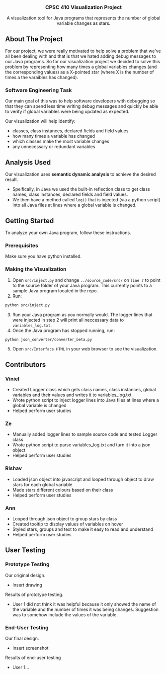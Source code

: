 <br />
<p align="center">
  <h3 align="center">CPSC 410 Visualization Project</h3>

  <p align="center">
    A visualization tool for Java programs that represents the number of global variable changes as stars.
</p>

<!-- ABOUT THE PROJECT -->
## About The Project
For our project, we were really motivated to help solve a problem that we've all been dealing with and that is that we hated adding debug messages to our Java programs. So for our visualization project we decided to solve this problem by representing how many times a global variables changes (and the corresponding values) as a X-pointed star (where X is the number of times a the varaibles has changed).

### Software Engineering Task
Our main goal of this was to help software developers with debugging so that they can spend less time writing debug messages and quickly be able to verify if global variables were being updated as expected.

Our visualization will help identify:
* classes, class instances, declared fields and field values
* how many times a variable has changed
* which classes make the most variable changes
* any unnecessary or redundant variables

## Analysis Used
Our visualization uses **semantic dynamic analysis** to achieve the desired result.
* Speifically, in Java we used the built-in reflection class to get class names, class instances, declared fields and field values.
* We then have a method called `log()` that is injected (via a python script) into all Java files at lines where a global variable is changed. 

<!-- GETTING STARTED -->
## Getting Started

To analyze your own Java program, follow these instructions.

### Prerequisites

Make sure you have python installed.

### Making the Visualization

1. Open `src/inject.py` and change `../source_code/src/` on `line 7` to point to the source folder of your Java program. This currently points to a sample Java program located in the repo.
2. Run:
```bash
python src/inject.py
```
3. Run your Java program as you normally would. The logger lines that were injected in step 2 will print all neccessary data to `variables_log.txt`.
4. Once the Java program has stopped running, run:
```bash
python json_converter/converter_beta.py
```
5. Open `src/Interface.HTML` in your web browser to see the visualization.

<!-- CONTRIBUTORS -->
## Contributors

### Viniel
* Created Logger class which gets class names, class instances, global variables and their values and writes it to variables_log.txt
* Wrote python script to inject logger lines into Java files at lines where a global variable is changed
* Helped perform user studies

### Ze
* Manually added logger lines to sample source code and tested Logger class
* Wrote python script to parse variables_log.txt and turn it into a json object
* Helped perform user studies

### Rishav
* Loaded json object into javascript and looped through object to draw stars for each global variable
* Made stars different colours based on their class
* Helped perform user studies

### Ann
* Looped through json object to group stars by class
* Created tooltip to display values of variables on hover
* Styled stars, groups and text to make it easy to read and understand
* Helped perform user studies

<!-- USER TESTING -->
## User Testing
### Prototype Testing
Our original design.
* Insert drawing

Results of prototype testing.
* User 1 did not think it was helpful because it only showed the name of the variable and the number of times it was being changes. Suggestion was to somehow include the values of the variable.

### End-User Testing
Our final design.
* Insert screenshot

Results of end-user testing
* User 1...
